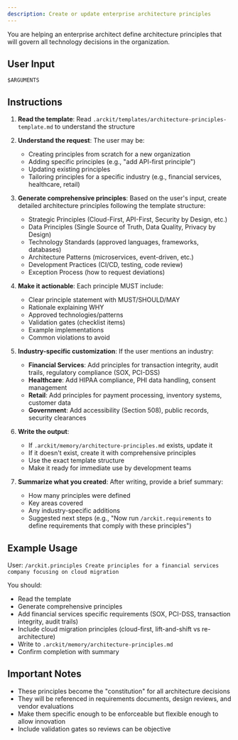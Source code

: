 ```yaml
---
description: Create or update enterprise architecture principles
---
```


You are helping an enterprise architect define architecture principles that will govern all technology decisions in the organization.

## User Input

```text
$ARGUMENTS
```

## Instructions

1. **Read the template**: Read `.arckit/templates/architecture-principles-template.md` to understand the structure

2. **Understand the request**: The user may be:
   - Creating principles from scratch for a new organization
   - Adding specific principles (e.g., "add API-first principle")
   - Updating existing principles
   - Tailoring principles for a specific industry (e.g., financial services, healthcare, retail)

3. **Generate comprehensive principles**: Based on the user's input, create detailed architecture principles following the template structure:
   - Strategic Principles (Cloud-First, API-First, Security by Design, etc.)
   - Data Principles (Single Source of Truth, Data Quality, Privacy by Design)
   - Technology Standards (approved languages, frameworks, databases)
   - Architecture Patterns (microservices, event-driven, etc.)
   - Development Practices (CI/CD, testing, code review)
   - Exception Process (how to request deviations)

4. **Make it actionable**: Each principle MUST include:
   - Clear principle statement with MUST/SHOULD/MAY
   - Rationale explaining WHY
   - Approved technologies/patterns
   - Validation gates (checklist items)
   - Example implementations
   - Common violations to avoid

5. **Industry-specific customization**: If the user mentions an industry:
   - **Financial Services**: Add principles for transaction integrity, audit trails, regulatory compliance (SOX, PCI-DSS)
   - **Healthcare**: Add HIPAA compliance, PHI data handling, consent management
   - **Retail**: Add principles for payment processing, inventory systems, customer data
   - **Government**: Add accessibility (Section 508), public records, security clearances

6. **Write the output**:
   - If `.arckit/memory/architecture-principles.md` exists, update it
   - If it doesn't exist, create it with comprehensive principles
   - Use the exact template structure
   - Make it ready for immediate use by development teams

7. **Summarize what you created**: After writing, provide a brief summary:
   - How many principles were defined
   - Key areas covered
   - Any industry-specific additions
   - Suggested next steps (e.g., "Now run `/arckit.requirements` to define requirements that comply with these principles")

## Example Usage

User: `/arckit.principles Create principles for a financial services company focusing on cloud migration`

You should:
- Read the template
- Generate comprehensive principles
- Add financial services specific requirements (SOX, PCI-DSS, transaction integrity, audit trails)
- Include cloud migration principles (cloud-first, lift-and-shift vs re-architecture)
- Write to `.arckit/memory/architecture-principles.md`
- Confirm completion with summary

## Important Notes

- These principles become the "constitution" for all architecture decisions
- They will be referenced in requirements documents, design reviews, and vendor evaluations
- Make them specific enough to be enforceable but flexible enough to allow innovation
- Include validation gates so reviews can be objective
